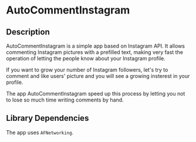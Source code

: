 <h1>AutoCommentInstagram</h1>
<h2>Description</h2>
<p>
AutoCommentInstagram is a simple app based on Instagram API. It allows commenting Instagram pictures with a prefilled text, making very fast the operation of letting the people know about your Instagram profile.
</p>
<p>
If you want to grow your number of Instagram followers, let's try to comment and like users' picture and you will see a growing insterest in your profile. 
</p>
<p>
The app AutoCommentInstagram speed up this process by letting you not to lose so much time writing comments by hand.
</p>
<h2>Library Dependencies</h2>
<p>
The app uses <code>AFNetworking</code>.
</p>